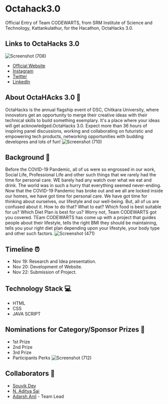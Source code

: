 # Octahack3.0
Official Entry of Team CODEWARTS, from SRM Institute of Science and Technology, Kattankulathur, for the Hacathon, OctaHacks 3.0.
## Links to OctaHacks 3.0
![Screenshot (708)](https://user-images.githubusercontent.com/71955737/99894645-d638ab80-2cab-11eb-9036-809b7a96a5fe.png)
* [Official Website](https://octahacks.tech/)
* [Instagram](https://www.instagram.com/dsc_ciet/)
* [Twitter](https://twitter.com/dscciet)
* [Linkedln](https://www.linkedin.com/company/dsc-ciet/)
## About OctaHAcks 3.0 👀
 OctaHacks is the annual flagship event of DSC, Chitkara University, where innovators get an opportunity to merge their creative ideas with their technical skills to build something exemplary. It's a place where your ideas will get acknowledged.OctaHacks 3.0. Expect more than 36 hours of inspiring panel discussions, working and collaborating on futuristic and empowering tech products, networking opportunities with budding developres and lots of fun!
 ![Screenshot (710)](https://user-images.githubusercontent.com/71955737/99895258-c1f5ae00-2cad-11eb-823f-26d41b08ee40.png)
## Background 📖
  Before the COVID-19 Pandemic, all of us were so engrossed in our work, Social Life, Professional Life and other such things that we rarely had the time for personal care. WE barely had any watch over what we eat and drink. The world was in such a hurry that everything seemed never-ending. Now that the COVID-19 Pandemic has broke out and we all are locked inside our homes, we have got time for personal care. We have got time for thinking about ourselves, our lifestyle and our well-being. But, all of us are confused about it. How to do that? What to eat? Which food is best suitable for us? Which Diet Plan is best for us? Worry not, Team CODEWARTS got you covered. TEam CODEWARTS has come up with a project that guides people about their lifestyle, tells the right BMI they should be maintaining, tells you your right diet plan depending upon your lifestyle, your body type and other such factors. 
  ![Screenshot (471)](https://user-images.githubusercontent.com/71955737/95676274-78a83e00-0bda-11eb-838a-5456f57bd325.png)
  ## Timeline ⏰
* Nov 19: Research and Idea presentation.
* Nov 20: Development of Website.
* Nov 22: Submission of Project.
## Technology Stack 💻
* HTML
* CSS
* JAVA SCRIPT
## Nominations for Category/Sponsor Prizes 🤝
* 1st Prize
* 2nd Prize
* 3rd Prize
* Participants Perks
![Screenshot (712)](https://user-images.githubusercontent.com/71955737/99895336-0aad6700-2cae-11eb-9d58-d6be1c3b4fed.png)
## Collaborators 🤖
* [Souvik Dey](https://github.com/Souvikdey10) 
* [N. Aditya Sai](https://github.com/aadityasai37) 
* [Adarsh Anil](https://github.com/adarshanil) - Team Lead
